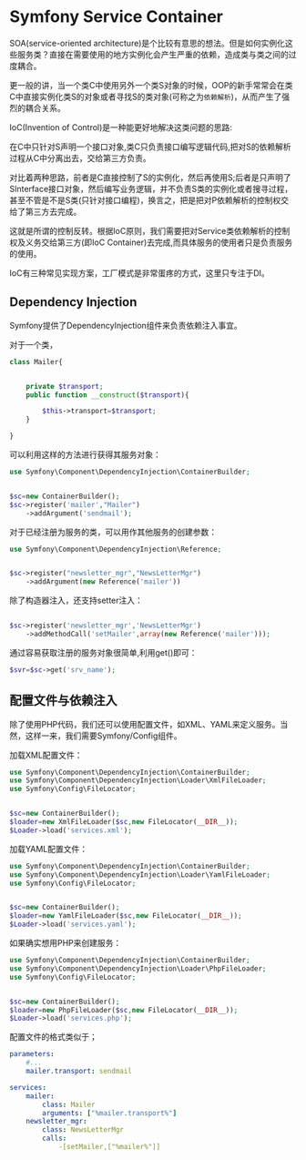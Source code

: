 # Symfony Service Container

SOA(service-oriented architecture)是个比较有意思的想法。但是如何实例化这些服务类？直接在需要使用的地方实例化会产生严重的依赖，造成类与类之间的过度耦合。

更一般的讲，当一个类C中使用另外一个类S对象的时候，OOP的新手常常会在类C中直接实例化类S的对象或者寻找S的类对象(可称之为`依赖解析`)，从而产生了强烈的耦合关系。

IoC(Invention of Control)是一种能更好地解决这类问题的思路:

在C中只针对S声明一个接口对象,类C只负责接口编写逻辑代码,把对S的依赖解析过程从C中分离出去，交给第三方负责。

对比着两种思路，前者是C直接控制了S的实例化，然后再使用S;后者是只声明了SInterface接口对象，然后编写业务逻辑，并不负责S类的实例化或者搜寻过程，甚至不管是不是S类(只针对接口编程)，换言之，把是把对P依赖解析的控制权交给了第三方去完成。

这就是所谓的控制反转。根据IoC原则，我们需要把对Service类依赖解析的控制权及义务交给第三方(即IoC Container)去完成,而具体服务的使用者只是负责服务的使用。

IoC有三种常见实现方案，工厂模式是非常蛋疼的方式，这里只专注于DI。

## Dependency Injection
 
Symfony提供了DependencyInjection组件来负责依赖注入事宜。

对于一个类，
```PHP
class Mailer{


    private $transport;
    public function __construct($transport){

        $this->transport=$transport;
    }

}
```

可以利用这样的方法进行获得其服务对象：
```PHP
use Symfony\Component\DependencyInjection\ContainerBuilder;


$sc=new ContainerBuilder();
$sc->register('mailer',"Mailer")
    ->addArgument('sendmail');
```
对于已经注册为服务的类，可以用作其他服务的创建参数：
```PHP
use Symfony\Component\DependencyInjection\Reference;


$sc->register("newsletter_mgr","NewsLetterMgr")
    ->addArgument(new Reference('mailer'))
```

除了构造器注入，还支持setter注入：
```PHP

$sc->register('newsletter_mgr','NewsLetterMgr')
    ->addMethodCall('setMailer',array(new Reference('mailer')));


```

通过容易获取注册的服务对象很简单,利用get()即可：

```PHP
$svr=$sc->get('srv_name');
```


## 配置文件与依赖注入

除了使用PHP代码，我们还可以使用配置文件，如XML、YAML来定义服务。当然，这样一来，我们需要Symfony/Config组件。

加载XML配置文件：
```PHP
use Symfony\Component\DependencyInjection\ContainerBuilder;
use Symfony\Component\DependencyInjection\Loader\XmlFileLoader;
use Symfony\Config\FileLocator;


$sc=new ContainerBuilder();
$loader=new XmlFileLoader($sc,new FileLocator(__DIR__));
$Loader->load('services.xml');

```

加载YAML配置文件：
```PHP
use Symfony\Component\DependencyInjection\ContainerBuilder;
use Symfony\Component\DependencyInjection\Loader\YamlFileLoader;
use Symfony\Config\FileLocator;


$sc=new ContainerBuilder();
$loader=new YamlFileLoader($sc,new FileLocator(__DIR__));
$Loader->load('services.yaml');

```

如果确实想用PHP来创建服务：
```PHP
use Symfony\Component\DependencyInjection\ContainerBuilder;
use Symfony\Component\DependencyInjection\Loader\PhpFileLoader;
use Symfony\Config\FileLocator;


$sc=new ContainerBuilder();
$loader=new PhpFileLoader($sc,new FileLocator(__DIR__));
$Loader->load('services.php');

```

配置文件的格式类似于；

```YAML
parameters: 
    #...
    mailer.transport: sendmail

services: 
    mailer: 
        class: Mailer
        arguments: ["%mailer.transport%"]
    newsletter_mgr: 
        class: NewsLetterMgr
        calls:
            -[setMailer,["%mailer%"]]

```




